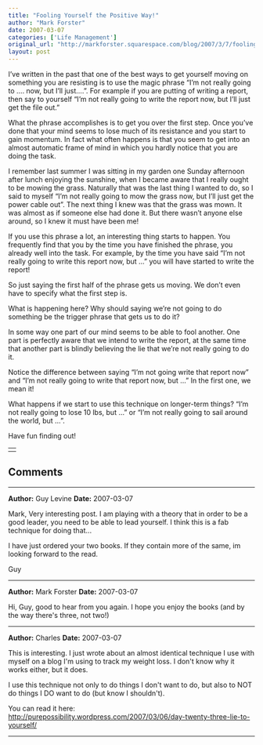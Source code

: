 ```yaml
---
title: "Fooling Yourself the Positive Way!"
author: "Mark Forster"
date: 2007-03-07
categories: ['Life Management']
original_url: "http://markforster.squarespace.com/blog/2007/3/7/fooling-yourself-the-positive-way.html"
layout: post
---
```


I’ve written in the past that one of the best ways to get yourself moving on something you are resisting is to use the magic phrase “I’m not really going to …. now, but I’ll just….”. For example if you are putting of writing a report, then say to yourself “I’m not really going to write the report now, but I’ll just get the file out.”

What the phrase accomplishes is to get you over the first step. Once you’ve done that your mind seems to lose much of its resistance and you start to gain momentum. In fact what often happens is that you seem to get into an almost automatic frame of mind in which you hardly notice that you are doing the task.

I remember last summer I was sitting in my garden one Sunday afternoon after lunch enjoying the sunshine, when I became aware that I really ought to be mowing the grass. Naturally that was the last thing I wanted to do, so I said to myself “I’m not really going to mow the grass now, but I’ll just get the power cable out”. The next thing I knew was that the grass was mown. It was almost as if someone else had done it. But there wasn’t anyone else around, so I knew it must have been me!

If you use this phrase a lot, an interesting thing starts to happen. You frequently find that you by the time you have finished the phrase, you already well into the task. For example, by the time you have said “I’m not really going to write this report now, but …” you will have started to write the report!

So just saying the first half of the phrase gets us moving. We don’t even have to specify what the first step is.

What is happening here? Why should saying we’re not going to do something be the trigger phrase that gets us to do it?

In some way one part of our mind seems to be able to fool another. One part is perfectly aware that we intend to write the report, at the same time that another part is blindly believing the lie that we’re not really going to do it.

Notice the difference between saying “I’m not going write that report now” and “I’m not really going to write that report now, but …” In the first one, we mean it!

What happens if we start to use this technique on longer-term things? “I’m not really going to lose 10 lbs, but …” or “I’m not really going to sail around the world, but …”.

Have fun finding out!

|  |
| --- |
|  |


## Comments

---

**Author:** Guy Levine
**Date:** 2007-03-07

Mark, Very interesting post. I am playing with a theory that in order to be a good leader, you need to be able to lead yourself. I think this is a fab technique for doing that...  
  
I have just ordered your two books. If they contain more of the same, im looking forward to the read.  
  
Guy

---

**Author:** Mark Forster
**Date:** 2007-03-07

Hi, Guy, good to hear from you again. I hope you enjoy the books (and by the way there's three, not two!)

---

**Author:** Charles
**Date:** 2007-03-07

This is interesting. I just wrote about an almost identical technique I use with myself on a blog I'm using to track my weight loss. I don't know why it works either, but it does.   
  
I use this technique not only to do things I don't want to do, but also to NOT do things I DO want to do (but know I shouldn't).  
  
You can read it here:   
<http://purepossibility.wordpress.com/2007/03/06/day-twenty-three-lie-to-yourself/>

---
